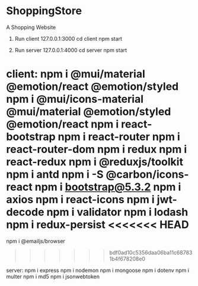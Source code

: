 # ShoppingStore

A Shopping Website

1. Run client 127.0.0.1:3000
   cd client
   npm start

2. Run server 127.0.0.1:4000
   cd server
   npm start

client:
npm i @mui/material @emotion/react @emotion/styled
npm i @mui/icons-material @mui/material @emotion/styled @emotion/react
npm i react-bootstrap
npm i react-router
npm i react-router-dom
npm i redux
npm i react-redux
npm i @reduxjs/toolkit
npm i antd
npm i -S @carbon/icons-react
npm i bootstrap@5.3.2
npm i axios
npm i react-icons
npm i jwt-decode
npm i validator
npm i lodash
npm i redux-persist
<<<<<<< HEAD
=======
npm i @emailjs/browser
>>>>>>> bdf0ad10c5356daa06ba11c687831b4f678208e0

server:
npm i express
npm i nodemon
npm i mongoose
npm i dotenv
npm i multer
npm i md5
npm i jsonwebtoken
